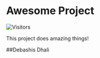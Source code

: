 # Awesome Project

![Visitors](https://hits.dwyl.com/DebashisDhali/PasswordGenerator.svg?label=Visitors&style=flat-square&color=green)

This project does amazing things!


##Debashis Dhali
